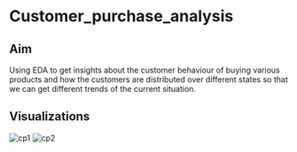 # Customer_purchase_analysis

## Aim 

Using EDA to get insights about the customer behaviour of buying various products and how the customers are distributed over different states so that we can get different trends of the current situation.


## Visualizations
![cp1](https://user-images.githubusercontent.com/72175654/206525996-8ac6177e-c996-40bf-ac0a-7b29d86cb11d.png)
![cp2](https://user-images.githubusercontent.com/72175654/206535347-ef8c200a-751b-4934-8280-3d997cae8495.png)
